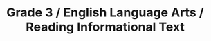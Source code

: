 ---
title: "Grade 3 / English Language Arts / Reading Informational Text"
subject: "ela"
grade: "3"
area: "rit"
next_steps:
  - instructions: "Read articles with your student and discuss the main ideas and supporting details. Help your student to find clues (like charts, key words, or pictures) to clarify information. Ask your student questions about the text, including questions about the author’s point of view."
  - instructions: "Read articles with your student and ask him or her to determine the main ideas and supporting details. Ask your student to use clues (such as charts, key words, or pictures) to clarify information. Ask questions about the key ideas and direct your student to support his or her answers with details from the text."
  - instructions: "Read articles with your student and ask him or her to make connections between concepts, points of view, or events. Discuss the similarities and differences between two articles about the same topic. Ask your student to use clues to clarify information and to support all answers with details from the texts."
---